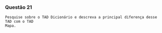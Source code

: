 ### Questão 21
    Pesquise sobre o TAD Dicionário e descreva a principal diferença desse TAD com o TAD
    Mapa.